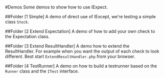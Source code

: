 #Demos
Some demos to show how to use IExpect.

##Folder [1 Simple]
A demo of direct use of IExcept, we're testing a simple class `Stock`.

##Folder [2 Extend Expectation]
A demo of how to add your own check to the Expectation class.

##Folder [3 Extend ResultHandler]
A demo how to extend the ResultHandler. For example when you want the output of each check to look different. Best start `ExtendResultHandler.php` from your browser. 

##Folder [4 TestRunner]
A demo on how to build a testrunner based on the `Runner` class and the `ITest` interface. 